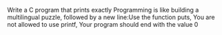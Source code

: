 Write a C program that prints exactly Programming is like building a multilingual puzzle, followed by a new line:Use the function puts, You are not allowed to use printf, Your program should end with the value 0
